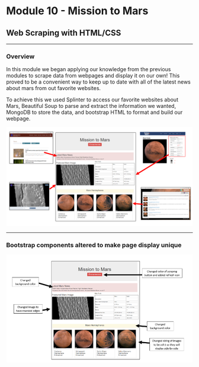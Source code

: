 # Module 10 - Mission to Mars
## Web Scraping with HTML/CSS
---
### Overview
In this module we began applying our knowledge from the previous modules to scrape data from webpages and display it on our own!  This proved to be a convenient way to keep up to date with all of the latest news about mars from out favorite websites.  

To achieve this we used Splinter to access our favorite websites about Mars, Beautiful Soup to parse and extract the information we wanted, MongoDB to store the data, and bootstrap HTML to format and build our webpage.

![image of resources and final product](https://github.com/murphyk2021/Mission-to-Mars/blob/d4c98d013c4dd0b050460ca8f5683c6625391c69/Overview%20image.PNG)
- - -
### Bootstrap components altered to make page display unique
![changes to bootstrap code](https://github.com/murphyk2021/Mission-to-Mars/blob/685d48a7f9a24e9114844e9593f7c9160aae1467/adjustments%20to%20bootstrap%20components.PNG)
